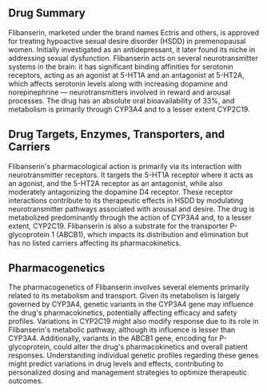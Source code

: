 ## Drug Summary
Flibanserin, marketed under the brand names Ectris and others, is approved for treating hypoactive sexual desire disorder (HSDD) in premenopausal women. Initially investigated as an antidepressant, it later found its niche in addressing sexual dysfunction. Flibanserin acts on several neurotransmitter systems in the brain: it has significant binding affinities for serotonin receptors, acting as an agonist at 5-HT1A and an antagonist at 5-HT2A, which affects serotonin levels along with increasing dopamine and norepinephrine — neurotransmitters involved in reward and arousal processes. The drug has an absolute oral bioavailability of 33%, and metabolism is primarily through CYP3A4 and to a lesser extent CYP2C19.

## Drug Targets, Enzymes, Transporters, and Carriers
Flibanserin's pharmacological action is primarily via its interaction with neurotransmitter receptors. It targets the 5-HT1A receptor where it acts as an agonist, and the 5-HT2A receptor as an antagonist, while also moderately antagonizing the dopamine D4 receptor. These receptor interactions contribute to its therapeutic effects in HSDD by modulating neurotransmitter pathways associated with arousal and desire. The drug is metabolized predominantly through the action of CYP3A4 and, to a lesser extent, CYP2C19. Flibanserin is also a substrate for the transporter P-glycoprotein 1 (ABCB1), which impacts its distribution and elimination but has no listed carriers affecting its pharmacokinetics.

## Pharmacogenetics
The pharmacogenetics of Flibanserin involves several elements primarily related to its metabolism and transport. Given its metabolism is largely governed by CYP3A4, genetic variants in the CYP3A4 gene may influence the drug's pharmacokinetics, potentially affecting efficacy and safety profiles. Variations in CYP2C19 might also modify response due to its role in Flibanserin's metabolic pathway, although its influence is lesser than CYP3A4. Additionally, variants in the ABCB1 gene, encoding for P-glycoprotein, could alter the drug's pharmacokinetics and overall patient responses. Understanding individual genetic profiles regarding these genes might predict variations in drug levels and effects, contributing to personalized dosing and management strategies to optimize therapeutic outcomes.